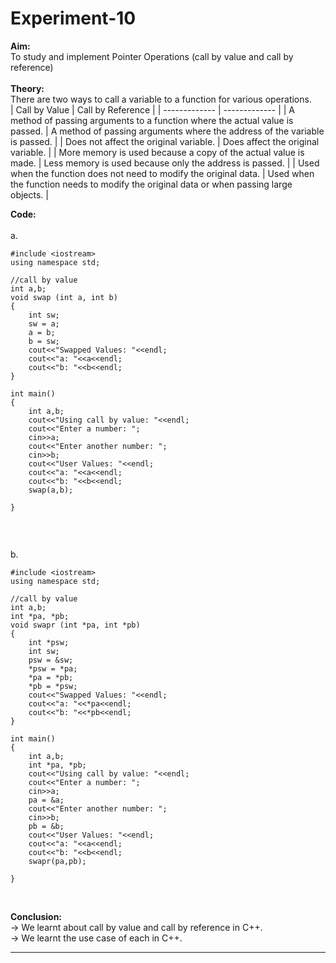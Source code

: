 # Experiment-10

**Aim:** <br>
To study and implement Pointer Operations (call by value and call by reference) <br>
<br>
**Theory:** <br>
There are two ways to call a variable to a function for various operations. <br>
| Call by Value  | Call by Reference |
| ------------- | ------------- |
| A method of passing arguments to a function where the actual value is passed.  | A method of passing arguments where the address of the variable is passed.  |
| Does not affect the original variable.  | Does affect the original variable.  |
| More memory is used because a copy of the actual value is made.  | Less memory is used because only the address is passed.  |
| Used when the function does not need to modify the original data.  | Used when the function needs to modify the original data or when passing large objects.  |
<br>

**Code:** <br>
<br>
a.<br>

```
#include <iostream>
using namespace std;

//call by value
int a,b;
void swap (int a, int b)
{
    int sw;
    sw = a;
    a = b;
    b = sw;
    cout<<"Swapped Values: "<<endl;
    cout<<"a: "<<a<<endl;
    cout<<"b: "<<b<<endl;
}

int main()
{
    int a,b;
    cout<<"Using call by value: "<<endl;
    cout<<"Enter a number: ";
    cin>>a;
    cout<<"Enter another number: ";
    cin>>b;
    cout<<"User Values: "<<endl;
    cout<<"a: "<<a<<endl;
    cout<<"b: "<<b<<endl;
    swap(a,b);
    
}
    
```
<br>

b.<br>

```
#include <iostream>
using namespace std;

//call by value
int a,b;
int *pa, *pb;
void swapr (int *pa, int *pb)
{
    int *psw;
    int sw;
    psw = &sw;
    *psw = *pa;
    *pa = *pb;
    *pb = *psw;
    cout<<"Swapped Values: "<<endl;
    cout<<"a: "<<*pa<<endl;
    cout<<"b: "<<*pb<<endl;
}

int main()
{
    int a,b;
    int *pa, *pb;
    cout<<"Using call by value: "<<endl;
    cout<<"Enter a number: ";
    cin>>a;
    pa = &a;
    cout<<"Enter another number: ";
    cin>>b;
    pb = &b;
    cout<<"User Values: "<<endl;
    cout<<"a: "<<a<<endl;
    cout<<"b: "<<b<<endl;
    swapr(pa,pb);
    
}

```
<br>

**Conclusion:** <br>
&#8594; We learnt about call by value and call by reference in C++. <br>
&#8594; We learnt the use case of each in C++. <br>
*******
